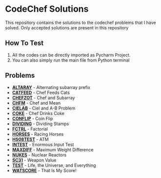 # CodeChef Solutions  

This repository contains the solutions to the codechef problems that I have solved. Only accepted solutions are present in this repository

## How To Test  

1. All the codes can be directly imported as Pycharm Project.  
2. You can also simply run the main file from Python terminal

## Problems

- **[ALTARAY](https://www.codechef.com/problems/ALTARAY)** - Alternating subarray prefix
- **[CATFEED](https://www.codechef.com/problems/CATFEED)** - Chef Feeds Cats
- **[CHEFZOT](https://www.codechef.com/problems/CHEFZOT)** - Chef and Subarray
- **[CHFM](https://www.codechef.com/problems/CHFM)** - Chef and Mean
- **[CIELAB](https://www.codechef.com/problems/CIELAB)** - Ciel and A-B Problem
- **[COKE](https://www.codechef.com/problems/COKE)** - Chef Drinks Coke
- **[CONFLIP](https://www.codechef.com/problems/CONFLIP)** - Coin Flip
- **[DIVIDING](https://www.codechef.com/problems/DIVIDING)** - Dividing Stamps
- **[FCTRL](https://www.codechef.com/problems/FCTRL)** - Factorial
- **[HORSES](https://www.codechef.com/problems/HORSES)** - Racing Horses
- **[HS08TEST](https://www.codechef.com/problems/HS08TEST)** - ATM
- **[INTEST](https://www.codechef.com/problems/INTEST)** - Enormous Input Test
- **[MAXDIFF](https://www.codechef.com/problems/MAXDIFF)** - Maximum Weight Difference
- **[NUKES](https://www.codechef.com/problems/NUKES)** - Nuclear Reactors
- **[SC31](https://www.codechef.com/problems/SC31)** - Weapon Value
- **[TEST](https://www.codechef.com/problems/TEST)** - Life, the Universe, and Everything
- **[WATSCORE](https://www.codechef.com/problems/WATSCORE)** - That Is My Score!
